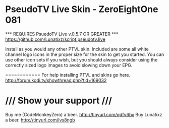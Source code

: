 PseudoTV Live Skin - ZeroEightOne 081
============
*** REQUIRES PsuedoTV Live v.0.5.7 OR GREATER ***
https://github.com/Lunatixz/script.pseudotv.live

Install as you would any other PTVL skin.
Included are some all white channel logo icons in the proper size for the skin to get you started.
You can use other icon sets if you wish, but you should always consider using the correctly sized logo images to avoid slowing down your EPG.

============
For help installing PTVL and skins go here.
http://forum.kodi.tv/showthread.php?tid=169032

/// Show your support ///
============
Buy me (CodeMonkeyZero) a beer. http://tinyurl.com/qdfv6bx
Buy Lunatixz a beer. http://tinyurl.com/lvs8ngb
